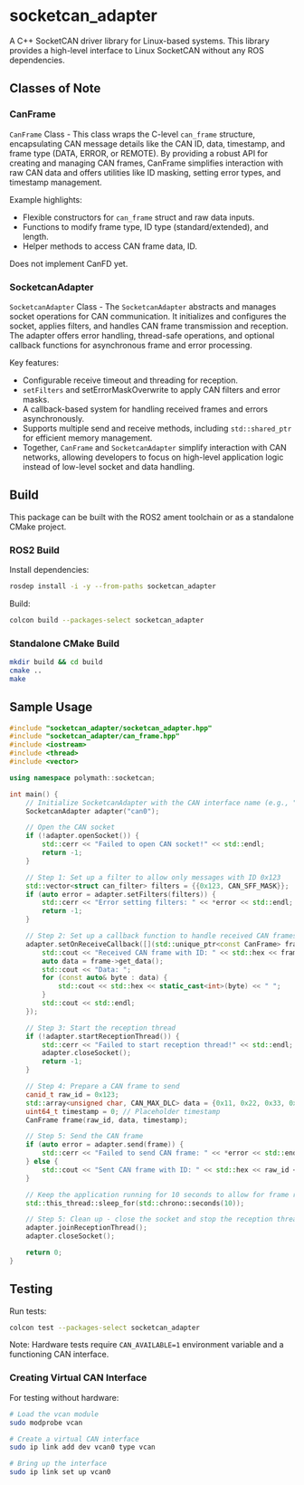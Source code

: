 # socketcan_adapter

A C++ SocketCAN driver library for Linux-based systems. This library provides a high-level interface to Linux SocketCAN without any ROS dependencies.

## Classes of Note

### CanFrame
`CanFrame` Class - This class wraps the C-level `can_frame` structure, encapsulating CAN message details like the CAN ID, data, timestamp, and frame type (DATA, ERROR, or REMOTE). By providing a robust API for creating and managing CAN frames, CanFrame simplifies interaction with raw CAN data and offers utilities like ID masking, setting error types, and timestamp management.

Example highlights:

- Flexible constructors for `can_frame` struct and raw data inputs.
- Functions to modify frame type, ID type (standard/extended), and length.
- Helper methods to access CAN frame data, ID.

Does not implement CanFD yet.

### SocketcanAdapter
`SocketcanAdapter` Class - The `SocketcanAdapter` abstracts and manages socket operations for CAN communication. It initializes and configures the socket, applies filters, and handles CAN frame transmission and reception. The adapter offers error handling, thread-safe operations, and optional callback functions for asynchronous frame and error processing.

Key features:

- Configurable receive timeout and threading for reception.
- `setFilters` and setErrorMaskOverwrite to apply CAN filters and error masks.
- A callback-based system for handling received frames and errors asynchronously.
- Supports multiple send and receive methods, including `std::shared_ptr` for efficient memory management.
- Together, `CanFrame` and `SocketcanAdapter` simplify interaction with CAN networks, allowing developers to focus on high-level application logic instead of low-level socket and data handling.

## Build

This package can be built with the ROS2 ament toolchain or as a standalone CMake project.

### ROS2 Build
Install dependencies:

```bash
rosdep install -i -y --from-paths socketcan_adapter
```

Build:

```bash
colcon build --packages-select socketcan_adapter
```

### Standalone CMake Build

```bash
mkdir build && cd build
cmake ..
make
```

## Sample Usage

```c++
#include "socketcan_adapter/socketcan_adapter.hpp"
#include "socketcan_adapter/can_frame.hpp"
#include <iostream>
#include <thread>
#include <vector>

using namespace polymath::socketcan;

int main() {
    // Initialize SocketcanAdapter with the CAN interface name (e.g., "can0")
    SocketcanAdapter adapter("can0");

    // Open the CAN socket
    if (!adapter.openSocket()) {
        std::cerr << "Failed to open CAN socket!" << std::endl;
        return -1;
    }

    // Step 1: Set up a filter to allow only messages with ID 0x123
    std::vector<struct can_filter> filters = {{0x123, CAN_SFF_MASK}};
    if (auto error = adapter.setFilters(filters)) {
        std::cerr << "Error setting filters: " << *error << std::endl;
        return -1;
    }

    // Step 2: Set up a callback function to handle received CAN frames
    adapter.setOnReceiveCallback([](std::unique_ptr<const CanFrame> frame) {
        std::cout << "Received CAN frame with ID: " << std::hex << frame->get_id() << std::endl;
        auto data = frame->get_data();
        std::cout << "Data: ";
        for (const auto& byte : data) {
            std::cout << std::hex << static_cast<int>(byte) << " ";
        }
        std::cout << std::endl;
    });

    // Step 3: Start the reception thread
    if (!adapter.startReceptionThread()) {
        std::cerr << "Failed to start reception thread!" << std::endl;
        adapter.closeSocket();
        return -1;
    }

    // Step 4: Prepare a CAN frame to send
    canid_t raw_id = 0x123;
    std::array<unsigned char, CAN_MAX_DLC> data = {0x11, 0x22, 0x33, 0x44};
    uint64_t timestamp = 0; // Placeholder timestamp
    CanFrame frame(raw_id, data, timestamp);

    // Step 5: Send the CAN frame
    if (auto error = adapter.send(frame)) {
        std::cerr << "Failed to send CAN frame: " << *error << std::endl;
    } else {
        std::cout << "Sent CAN frame with ID: " << std::hex << raw_id << std::endl;
    }

    // Keep the application running for 10 seconds to allow for frame reception
    std::this_thread::sleep_for(std::chrono::seconds(10));

    // Step 5: Clean up - close the socket and stop the reception thread
    adapter.joinReceptionThread();
    adapter.closeSocket();

    return 0;
}
```

## Testing

Run tests:

```bash
colcon test --packages-select socketcan_adapter
```

Note: Hardware tests require `CAN_AVAILABLE=1` environment variable and a functioning CAN interface.


### Creating Virtual CAN Interface

For testing without hardware:

```bash
# Load the vcan module
sudo modprobe vcan

# Create a virtual CAN interface
sudo ip link add dev vcan0 type vcan

# Bring up the interface
sudo ip link set up vcan0
```
